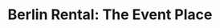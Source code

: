 ---
title: "Berlin Rental: The Event Place"
url: /berlin-township/berlin-rental-the-event-place/
shop: party
---
